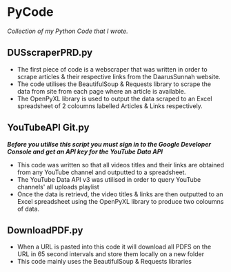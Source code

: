 # PyCode
*Collection of my Python Code that I wrote.*

## DUSscraperPRD.py 
- The first piece of code is a webscraper that was written in order to scrape articles & their respective links from the DaarusSunnah website.
- The code utilises the BeautifulSoup & Requests library to scrape the data from site from each page where an article is available. 
- The OpenPyXL library is used to output the data scraped to an Excel spreadsheet of 2 coloumns labelled Articles & Links respectively.

## YouTubeAPI Git.py
**_Before you utilise this script you must sign in to the Google Developer Console and get an API key for the YouTube Data API_**
- This code was written so that all videos titles and their links are obtained from any YouTube channel and outputted to a spreadsheet.
- The YouTube Data API v3 was utilised in order to query YouTube channels' all uploads playlist
- Once the data is retrievd, the video titles & links are then outputted to an Excel spreadsheet using the OpenPyXL library to produce two coloumns of data.

## DownloadPDF.py
- When a URL is pasted into this code it will download all PDFS on the URL in 65 second intervals and store them locally on a new folder
- This code mainly uses the BeautifulSoup & Requests libraries